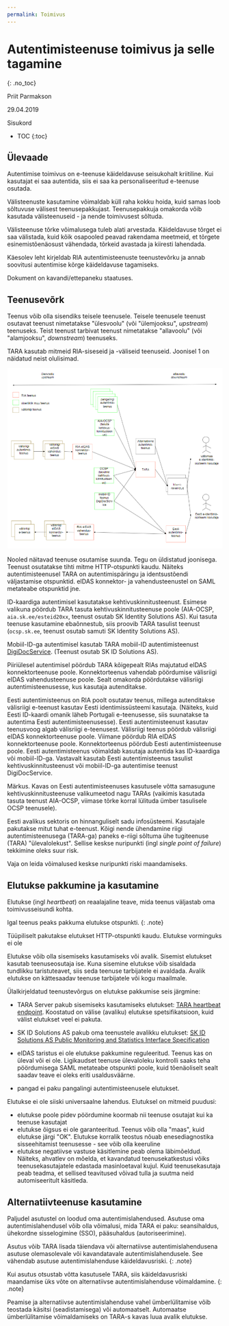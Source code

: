 ```yaml
---
permalink: Toimivus
---
```


# Autentimisteenuse toimivus ja selle tagamine
{: .no_toc}

Priit Parmakson

29.04.2019

Sisukord

- TOC
{:toc}

## Ülevaade

Autentimise toimivus on e-teenuse käideldavuse seisukohalt kriitiline. Kui kasutajat ei saa autentida, siis ei saa ka personaliseeritud e-teenuse osutada.

Välisteenuste kasutamine võimaldab küll raha kokku hoida, kuid samas loob sõltuvuse välisest teenusepakkujast. Teenusepakkuja omakorda võib kasutada välisteenuseid - ja nende toimivusest sõltuda.

Välisteenuse tõrke võimalusega tuleb alati arvestada. Käideldavuse tõrget ei saa välistada, kuid kõik osapooled peavad rakendama meetmeid, et tõrgete esinemistõenäosust vähendada, tõrkeid avastada ja kiiresti lahendada.

Käesolev leht kirjeldab RIA autentimisteenuste teenustevõrku ja annab soovitusi autentimise kõrge käideldavuse tagamiseks.

Dokument on kavandi/ettepaneku staatuses.

## Teenusevõrk

Teenus võib olla sisendiks teisele teenusele. Teisele teenusele teenust osutavat teenust nimetatakse "ülesvoolu" (või "ülemjooksu", _upstream_) teenuseks. Teist teenust tarbivat teenust nimetatakse "allavoolu" (või "alamjooksu", _downstream_) teenuseks.

TARA kasutab mitmeid RIA-siseseid ja -väliseid teenuseid. Joonisel 1 on näidatud neist olulisimad.

<p style='text-align:center;'><img src='img/Teenusvork.PNG' style='width:900px'></p>

Nooled näitavad teenuse osutamise suunda. Tegu on üldistatud joonisega. Teenust osutatakse tihti mitme HTTP-otspunkti kaudu. Näiteks autentimisteenusel TARA on autentimispäringu ja identsustõendi väljastamise otspunktid. eIDAS konnektor- ja vahendusteenustel on SAML metateabe otspunktid jne.

ID-kaardiga autentimisel kasutatakse kehtivuskinnitusteenust. Esimese valikuna pöördub TARA tasuta kehtivuskinnitusteenuse poole (AIA-OCSP, `aia.sk.ee/esteid20xx`, teenust osutab SK Identity Solutions AS). Kui tasuta teenuse kasutamine ebaõnnestub, siis proovib TARA tasulist teenust (`ocsp.sk.ee`, teenust osutab samuti SK Identity Solutions AS).

Mobiil-ID-ga autentimisel kasutab TARA mobiil-ID autentimisteenust [DigiDocService](http://sk-eid.github.io/dds-documentation/). (Teenust osutab SK ID Solutions AS).

Piiriülesel autentimisel pöördub TARA kõigepealt RIAs majutatud eIDAS konnektorteenuse poole. Konnektorteenus vahendab pöördumise välisriigi eIDAS vahendusteenuse poole. Sealt omakorda pöördutakse välisriigi autentimisteenusesse, kus kasutaja autenditakse.

Eesti autentimisteenus on RIA poolt osutatav teenus, millega autenditakse välisriigi e-teenust kasutav Eesti identimissüsteemi kasutaja. (Näiteks, kuid Eesti ID-kaardi omanik läheb Portugali e-teenusesse, siis suunatakse ta autentima Eesti autentimisteenusesse). Eesti autentimisteenust kasutav teenusvoog algab välisriigi e-teenusest. Välisriigi teenus pöördub välisriigi eIDAS konnektorteenuse poole. Viimane pöördub RIA eIDAS konnektorteenuse poole. Konnektorteenus pöördub Eesti autentimisteenuse poole. Eesti autentimisteenus võimaldab kasutaja autentida kas ID-kaardiga või mobiil-ID-ga. Vastavalt kasutab Eesti autentimisteenus tasulist kehtivuskinnitusteenust või mobiil-ID-ga autentimise teenust DigiDocService.

Märkus. Kavas on Eesti autentimisteenuses kasutusele võtta samasugune kehtivuskinnitusteenuse valikumeetod nagu TARAs (vaikimis kasutada tasuta teenust AIA-OCSP, viimase tõrke korral lülituda ümber tasulisele OCSP teenusele).

Eesti avalikus sektoris on hinnanguliselt sadu infosüsteemi. Kasutajale pakutakse mitut tuhat e-teenust. Kõigi nende ühendamine riigi autentimisteenusega (TARA-ga) paneks e-riigi sõltuma ühe tugiteenuse (TARA) "ülevalolekust". Sellise keskse nuripunkti (ingl _single point of failure_) tekkimine oleks suur risk.

Vaja on leida võimalused keskse nuripunkti riski maandamiseks.

## Elutukse pakkumine ja kasutamine

Elutukse (ingl _heartbeat_) on reaalajaline teave, mida teenus väljastab oma toimivusseisundi kohta.

Igal teenus peaks pakkuma elutukse otspunkti.
{: .note}

Tüüpiliselt pakutakse elutukset HTTP-otspunkti kaudu. Elutukse vorminguks ei ole 

Elutukse võib olla sisemiseks kasutamiseks või avalik. Sisemist elutukset kasutab teenuseosutaja ise. Kuna sisemine elutukse võib sisaldada tundlikku taristuteavet, siis seda teenuse tarbijatele ei avaldada. Avalik elutukse on kättesaadav teenuse tarbijatele või kogu maailmale.

Ülalkirjeldatud teenustevõrgus on elutukse pakkumise seis järgmine:

- TARA Server pakub sisemiseks kasutamiseks elutukset: [TARA heartbeat endpoint](https://github.com/e-gov/TARA-Server/blob/master/doc/Configuration.md#heartbeat). Koostatud on välise (avaliku) elutukse spetsifikatsioon, kuid välist elutukset veel ei pakuta.

- SK ID Solutions AS pakub oma teenustele avalikku elutukset: 
[SK ID Solutions AS Public Monitoring and Statistics Interface Specification](https://github.com/SK-EID/public-monitoring)

- eIDAS taristus ei ole elutukse pakkumine reguleeritud. Teenus kas on üleval või ei ole. Ligikaudset teenuse ülevaloleku kontrolli saaks teha pöördumisega SAML metateabe otspunkti poole, kuid tõenäoliselt sealt saadav teave ei oleks eriti usaldusväärne.

- pangad ei paku pangalingi autentimisteenusele elutukset.

Elutukse ei ole siiski universaalne lahendus. Elutuksel on mitmeid puudusi:
- elutukse poole pidev pöördumine koormab nii teenuse osutajat kui ka teenuse kasutajat
- elutukse õigsus ei ole garanteeritud. Teenus võib olla "maas", kuid elutukse järgi "OK". Elutukse korralik teostus nõuab enesediagnostika sisseehitamist teenusesse - see võib olla keeruline
- elutukse negatiivse vastuse käsitlemine peab olema läbimõeldud. Näiteks, ahvatlev on mõelda, et kavandatud teenusekatkestusi võiks teenusekasutajatele edastada masinloetaval kujul. Kuid teenusekasutaja peab teadma, et sellised teavitused võivad tulla ja suutma neid automiseeritult käsitleda. 

## Alternatiivteenuse kasutamine

Paljudel asutustel on loodud oma autentimislahendused. Asutuse oma autentimislahendusel võib olla võimalusi, mida TARA ei paku: seansihaldus, ühekordne sisselogimine (SSO), pääsuhaldus (autoriseerimine).

Asutus võib TARA lisada täiendava või alternatiivse autentimislahendusena asutuse olemasolevale või kavandatavale autentimislahendusele. See vähendab asutuse autentimislahenduse käideldavusriski.
{: .note}

Kui asutus otsustab võtta kasutusele TARA, siis käideldavusriski maandamise üks võte on alternatiivse autentimislahenduse võimaldamine. 
{: .note}

Peamise ja alternatiivse autentimislahenduse vahel ümberlülitamise võib teostada käsitsi (seadistamisega) või automaatselt. Automaatse ümberlülitamise võimaldamiseks on TARA-s kavas luua avalik elutukse.



